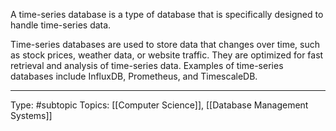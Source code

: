 A time-series database is a type of database that is specifically designed to handle time-series data.

Time-series databases are used to store data that changes over time, such as stock prices, weather data, or website traffic. They are optimized for fast retrieval and analysis of time-series data. Examples of time-series databases include InfluxDB, Prometheus, and TimescaleDB.
___
Type: #subtopic 
Topics: [[Computer Science]], [[Database Management Systems]]

